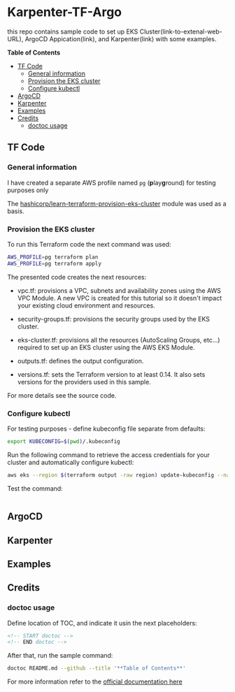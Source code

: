 # Karpenter-TF-Argo

this repo contains sample code to set up EKS Cluster(link-to-extenal-web-URL), ArgoCD Appication(link), and Karpenter(link) with some examples.

<!-- START doctoc generated TOC please keep comment here to allow auto update -->
<!-- DON'T EDIT THIS SECTION, INSTEAD RE-RUN doctoc TO UPDATE -->
**Table of Contents**

- [TF Code](#tf-code)
  - [General information](#general-information)
  - [Provision the EKS cluster](#provision-the-eks-cluster)
  - [Configure kubectl](#configure-kubectl)
- [ArgoCD](#argocd)
- [Karpenter](#karpenter)
- [Examples](#examples)
- [Credits](#credits)
  - [doctoc usage](#doctoc-usage)

<!-- END doctoc generated TOC please keep comment here to allow auto update -->

## TF Code

### General information
I have created a separate AWS profile named `pg` (**p**lay**g**round) for testing purposes only

The [hashicorp/learn-terraform-provision-eks-cluster](https://github.com/hashicorp/learn-terraform-provision-eks-cluster) module was used as a basis.

### Provision the EKS cluster
To run this Terraform code the next command was used:

```bash
AWS_PROFILE=pg terraform plan
AWS_PROFILE=pg terraform apply
```

The presented code creates the next resources:
- vpc.tf: provisions a VPC, subnets and availability zones using the AWS VPC Module. A new VPC is created for this tutorial so it doesn't impact your existing cloud environment and resources.

- security-groups.tf: provisions the security groups used by the EKS cluster.

- eks-cluster.tf: provisions all the resources (AutoScaling Groups, etc...) required to set up an EKS cluster using the AWS EKS Module.

- outputs.tf: defines the output configuration.

- versions.tf: sets the Terraform version to at least 0.14. It also sets versions for the providers used in this sample.

For more details see the source code.

### Configure kubectl

For testing purposes - define kubeconfig file separate from defaults:

```bash
export KUBECONFIG=$(pwd)/.kubeconfig
```

Run the following command to retrieve the access credentials for your cluster and automatically configure kubectl:

```bash
aws eks --region $(terraform output -raw region) update-kubeconfig --name $(terraform output -raw cluster_name) --profile=pg
```

Test the command:

```bash
```

## ArgoCD 

## Karpenter

## Examples

## Credits

### doctoc usage

Define location of TOC, and indicate it usin the next placeholders:

```xml
<!-- START doctoc -->
<!-- END doctoc -->
```

After that, run the sample command:

```bash
doctoc README.md --github --title '**Table of Contents**'
```

For more information refer to the [official documentation here](https://www.npmjs.com/package/doctoc)
